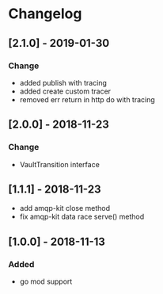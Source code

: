 # Changelog

##  [2.1.0] - 2019-01-30
### Change
- added publish with tracing
- added create custom tracer
- removed err return in http do with tracing

## [2.0.0] - 2018-11-23
### Change
- VaultTransition interface

## [1.1.1] - 2018-11-23
- add amqp-kit close method
- fix amqp-kit data race serve() method 

## [1.0.0] - 2018-11-13
### Added
- go mod support
